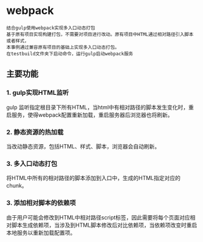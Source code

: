 # webpack
    结合gulp使用webpack实现多入口动态打包
    基于原有项目实现构建打包，不需要对项目进行改动。原有项目中HTML通过相对路径引入脚本或者样式，
    本事例通过兼容原有项目的基础上实现多入口动态打包。
    在testbuild文件夹下启动命令，运行gulp启动webpack服务
    
    
## 主要功能
### 1. gulp实现HTML监听
  gulp 监听指定根目录下所有HTML，当html中有相对路径的脚本发生变化时，重启服务，使得webpack配置重新加载，重启服务器后浏览器也将刷新。
  
### 2. 静态资源的热加载
  当改动静态资源，包括HTML、样式、脚本，浏览器会自动刷新。
  
### 3. 多入口动态打包
  将HTML中所有的相对路径的脚本添加到入口中，生成的HTML指定对应的chunk。
  
### 3. 添加相对脚本的依赖项
  由于用户可能会修改到HTML中相对路径script标签，因此需要将每个页面对应相对脚本生成依赖项，当涉及到HTML脚本修改后对比依赖项，当依赖项改变时重启本地服务以重新加载配置项。
